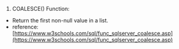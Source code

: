 1. COALESCE() Function:
  - Return the first non-null value in a list.
  - reference: [https://www.w3schools.com/sql/func_sqlserver_coalesce.asp](https://www.w3schools.com/sql/func_sqlserver_coalesce.asp)
